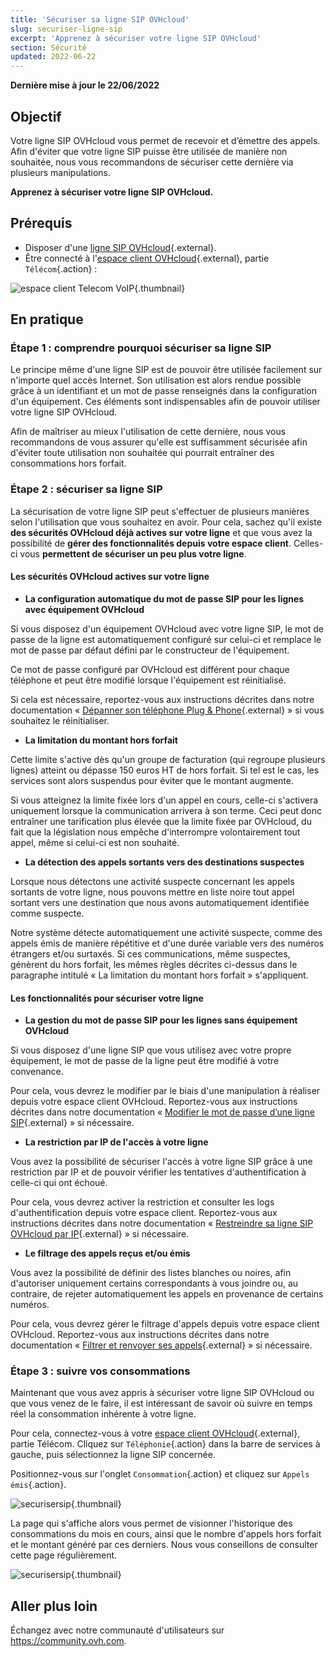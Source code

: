 ```yaml
---
title: 'Sécuriser sa ligne SIP OVHcloud'
slug: securiser-ligne-sip
excerpt: 'Apprenez à sécuriser votre ligne SIP OVHcloud'
section: Sécurité
updated: 2022-06-22
---
```


**Dernière mise à jour le 22/06/2022**

## Objectif

Votre ligne SIP OVHcloud vous permet de recevoir et d’émettre des appels. Afin d'éviter que votre ligne SIP puisse être utilisée de manière non souhaitée, nous vous recommandons de sécuriser cette dernière via plusieurs manipulations.

**Apprenez à sécuriser votre ligne SIP OVHcloud.**

## Prérequis

- Disposer d'une [ligne SIP OVHcloud](https://www.ovhtelecom.fr/telephonie/voip/){.external}.
- Être connecté à l'[espace client OVHcloud](https://www.ovh.com/auth/?action=gotomanager&from=https://www.ovh.com/fr/&ovhSubsidiary=fr){.external}, partie `Télécom`{.action} :

![espace client Telecom VoIP](https://raw.githubusercontent.com/ovh/docs/master/templates/control-panel/product-selection/telecom/tpl-telecom-02-fr-voip.png){.thumbnail}

## En pratique

### Étape 1 : comprendre pourquoi sécuriser sa ligne SIP

Le principe même d'une ligne SIP est de pouvoir être utilisée facilement sur n'importe quel accès Internet. Son utilisation est alors rendue possible grâce à un identifiant et un mot de passe renseignés dans la configuration d'un équipement. Ces éléments sont indispensables afin de pouvoir utiliser votre ligne SIP OVHcloud. 

Afin de maîtriser au mieux l'utilisation de cette dernière, nous vous recommandons de vous assurer qu'elle est suffisamment sécurisée afin d'éviter toute utilisation non souhaitée qui pourrait entraîner des consommations hors forfait. 

### Étape 2 : sécuriser sa ligne SIP

La sécurisation de votre ligne SIP peut s'effectuer de plusieurs manières selon l'utilisation que vous souhaitez en avoir. Pour cela, sachez qu'il existe **des sécurités OVHcloud déjà actives sur votre ligne** et que vous avez la possibilité de **gérer des fonctionnalités depuis votre espace client**. Celles-ci vous **permettent de sécuriser un peu plus votre ligne**. 

#### Les sécurités OVHcloud actives sur votre ligne

- **La configuration automatique du mot de passe SIP pour les lignes avec équipement OVHcloud**

Si vous disposez d'un équipement OVHcloud avec votre ligne SIP, le mot de passe de la ligne est automatiquement configuré sur celui-ci et remplace le mot de passe par défaut défini par le constructeur de l'équipement. 

Ce mot de passe configuré par OVHcloud est différent pour chaque téléphone et peut être modifié lorsque l'équipement est réinitialisé.

Si cela est nécessaire, reportez-vous aux instructions décrites dans notre documentation « [Dépanner son téléphone Plug & Phone](https://docs.ovh.com/fr/voip/depannage-telephone-plug-and-phone/){.external} » si vous souhaitez le réinitialiser.

- **La limitation du montant hors forfait** 

Cette limite s'active dès qu'un groupe de facturation (qui regroupe plusieurs lignes) atteint ou dépasse 150 euros HT de hors forfait. Si tel est le cas, les services sont alors suspendus pour éviter que le montant augmente. 

Si vous atteignez la limite fixée lors d'un appel en cours, celle-ci s'activera uniquement lorsque la communication arrivera à son terme. Ceci peut donc entraîner une tarification plus élevée que la limite fixée par OVHcloud, du fait que la législation nous empêche d'interrompre volontairement tout appel, même si celui-ci est non souhaité.

- **La détection des appels sortants vers des destinations suspectes**

Lorsque nous détectons une activité suspecte concernant les appels sortants de votre ligne, nous pouvons mettre en liste noire tout appel sortant vers une destination que nous avons automatiquement identifiée comme suspecte.

Notre système détecte automatiquement une activité suspecte, comme des appels émis de manière répétitive et d'une durée variable vers des numéros étrangers et/ou surtaxés. Si ces communications, même suspectes, génèrent du hors forfait, les mêmes règles décrites ci-dessus dans le paragraphe intitulé « La limitation du montant hors forfait » s'appliquent.

#### Les fonctionnalités pour sécuriser votre ligne

- **La gestion du mot de passe SIP pour les lignes sans équipement OVHcloud**

Si vous disposez d'une ligne SIP que vous utilisez avec votre propre équipement, le mot de passe de la ligne peut être modifié à votre convenance. 

Pour cela, vous devrez le modifier par le biais d'une manipulation à réaliser depuis votre espace client OVHcloud. Reportez-vous aux instructions décrites dans notre documentation « [Modifier le mot de passe d’une ligne SIP](https://docs.ovh.com/fr/voip/modifier-mot-de-passe-ligne-sip/){.external} » si nécessaire.

- **La restriction par IP de l'accès à votre ligne**

Vous avez la possibilité de sécuriser l'accès à votre ligne SIP grâce à une restriction par IP et de pouvoir vérifier les tentatives d'authentification à celle-ci qui ont échoué. 

Pour cela, vous devrez activer la restriction et consulter les logs d'authentification depuis votre espace client. Reportez-vous aux instructions décrites dans notre documentation « [Restreindre sa ligne SIP OVHcloud par IP](https://docs.ovh.com/fr/voip/restreindre-ligne-sip-par-ip/){.external} » si nécessaire.

- **Le filtrage des appels reçus et/ou émis**

Vous avez la possibilité de définir des listes blanches ou noires, afin d'autoriser uniquement certains correspondants à vous joindre ou, au contraire, de rejeter automatiquement les appels en provenance de certains numéros.

Pour cela, vous devrez gérer le filtrage d'appels depuis votre espace client OVHcloud. Reportez-vous aux instructions décrites dans notre documentation « [Filtrer et renvoyer ses appels](https://docs.ovh.com/fr/voip/comment-configurer-les-renvois-d-appels/){.external} » si nécessaire.

### Étape 3 : suivre vos consommations

Maintenant que vous avez appris à sécuriser votre ligne SIP OVHcloud ou que vous venez de le faire, il est intéressant de savoir où suivre en temps réel la consommation inhérente à votre ligne.

Pour cela, connectez-vous à votre [espace client OVHcloud](https://www.ovh.com/auth/?action=gotomanager&from=https://www.ovh.com/fr/&ovhSubsidiary=fr){.external}, partie Télécom. Cliquez sur `Téléphonie`{.action} dans la barre de services à gauche, puis sélectionnez la ligne SIP concernée.

Positionnez-vous sur l'onglet `Consommation`{.action} et cliquez sur `Appels émis`{.action}.

![securisersip](images/secure-sip-line-step1.png){.thumbnail}

La page qui s'affiche alors vous permet de visionner l'historique des consommations du mois en cours, ainsi que le nombre d'appels hors forfait et le montant généré par ces derniers. Nous vous conseillons de consulter cette page régulièrement.

![securisersip](images/secure-sip-line-step2.png){.thumbnail}

## Aller plus loin

Échangez avec notre communauté d'utilisateurs sur <https://community.ovh.com>.
